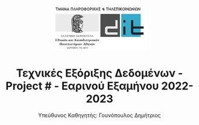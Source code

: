 <p align="center"><img src="logo_el.png" alt="Λογότυπο ΕΚΠΑ DiT" width=50%/></p>

# <center>Τεχνικές Εξόριξης Δεδομένων - Project # - Εαρινού Εξαμήνου 2022-2023</center>
<center>Υπεύθυνος Καθηγητής: Γουνόπουλος Δημήτριος</center><br>
